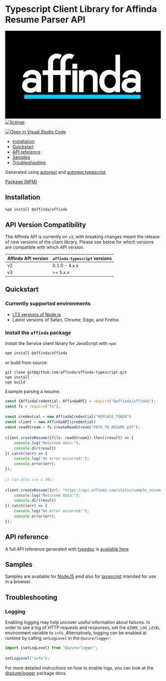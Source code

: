 Typescript Client Library for Affinda Resume Parser API
=======================================================


![affinda logo](https://github.com/affinda/affinda-typescript/blob/master/affinda_logo.png)
[![license](https://img.shields.io/github/license/affinda/affinda-typescript)](https://choosealicense.com/licenses/mit/)

[![Open in Visual Studio Code](https://open.vscode.dev/badges/open-in-vscode.svg)](https://open.vscode.dev/affinda/affinda-typescript)

- [Installation](#installation)
- [Quickstart](#quickstart)
- [API reference](#api-reference)
- [Samples](#samples)
- [Troubleshooting](#troubleshooting)

Generated using [autorest](https://github.com/Azure/autorest)
and [autorest.typescript](https://github.com/Azure/autorest.typescript).

[Package (NPM)](https://www.npmjs.com/package/@affinda/affinda)

Installation
------------

```bash
npm install @affinda/affinda
```

API Version Compatibility
-------------------------

The Affinda API is currently on `v3`, with breaking changes meant the release of new versions of the client library.
Please see below for which versions are compatible with which API version.

| Affinda API version | `affinda-typescript` versions |
|---------------------|-------------------------------|
| v2                  | 0.1.0 - 4.x.x                 |
| v3                  | \>= 5.x.x                     |

Quickstart
----------

### Currently supported environments

- [LTS versions of Node.js](https://nodejs.org/about/releases/)
- Latest versions of Safari, Chrome, Edge, and Firefox.

### Install the `affinda` package

Install the Service client library for JavaScript with `npm`:

```bash
npm install @affinda/affinda
```

or build from source:

```shell
git clone git@github.com:affinda/affinda-typescript.git
npm install
npm build
```

Example parsing a resume:

```javascript
const {AffindaCredential, AffindaAPI} = require("@affinda/affinda");
const fs = require("fs");

const credential = new AffindaCredential("REPLACE_TOKEN")
const client = new AffindaAPI(credential)
const readStream = fs.createReadStream("PATH_TO_RESUME.pdf");

client.createResume({file: readStream}).then((result) => {
    console.log("Returned data:");
    console.dir(result)
}).catch((err) => {
    console.log("An error occurred:");
    console.error(err);
});

// Can also use a URL:

client.createResume({url: "https://api.affinda.com/static/sample_resumes/example.pdf"}).then((result) => {
    console.log("Returned data:");
    console.dir(result)
}).catch((err) => {
    console.log("An error occurred:");
    console.error(err);
});

```

API reference
-------------

A full API reference generated with [typedoc](https://github.com/TypeStrong/typedoc)
is [available here](./docs/modules.md)

Samples
-------

Samples are available for [NodeJS](./docs/samples_nodejs.md) amd also for [javascript](./docs/samples_javascript.md)
intended for use in a browser.

Troubleshooting
---------------

### Logging

Enabling logging may help uncover useful information about failures. In order to see a log of HTTP requests and
responses, set the `AZURE_LOG_LEVEL` environment variable to `info`. Alternatively, logging can be enabled at runtime by
calling `setLogLevel` in the `@azure/logger`:

````javascript
import {setLogLevel} from "@azure/logger";

setLogLevel("info");
````

For more detailed instructions on how to enable logs, you can look at
the [@azure/logger](https://github.com/Azure/azure-sdk-for-js/tree/master/sdk/core/logger) package docs.
